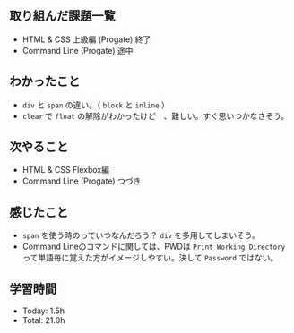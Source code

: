 ## 取り組んだ課題一覧
- HTML & CSS 上級編 (Progate) 終了
- Command Line (Progate) 途中
## わかったこと
- ```div``` と ```span``` の違い。（ ```block``` と ```inline``` ）
- ```clear``` で ```float``` の解除がわかったけど　、難しい。すぐ思いつかなさそう。
## 次やること
- HTML & CSS Flexbox編
- Command Line (Progate) つづき
## 感じたこと
- ```span``` を使う時のっていつなんだろう？ ```div``` を多用してしまいそう。
- Command Lineのコマンドに関しては、PWDは ```Print Working Directory``` って単語毎に覚えた方がイメージしやすい。決して ```Password``` ではない。 
## 学習時間
- Today: 1.5h
- Total: 21.0h
